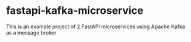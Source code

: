 # fastapi-kafka-microservice
 This is an example project of 2 FastAPI microservices using Apache Kafka as a message broker 
